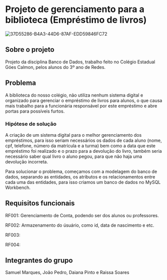 # Projeto de gerenciamento para a biblioteca (Empréstimo de livros)

![37D55286-B4A3-44D6-87AF-EDD59846FC72](https://user-images.githubusercontent.com/120694081/235142543-74fe8d80-40d7-4783-a863-a0f78900a78c.PNG)


## Sobre o projeto
Projeto da disciplina Banco de Dados, trabalho feito no Colégio Estadual Góes Calmon, pelos alunos do 3º ano de Redes.

## Problema
A biblioteca do nosso colégio, não utiliza nenhum sistema digital e organizado para gerenciar o empréstimo de livros para alunos, o que causa mais trabalho para a funcionária responsável por este empréstimo e abre portas para possíveis furtos.

### Hipótese de solução
A criação de um sistema digital para o melhor gerenciamento dos empréstimos, para isso seriam necessários os dados de cada aluno (nome, cpf, telefone, número da matrícula e a turma) bem como a data que este empréstimo foi realizado e o prazo para a devolução do livro, também seria necessário saber qual livro o aluno pegou, para que não haja uma devolução incorreta.

Para solucionar o problema, começamos com a modelagem do banco de dados, separando as entidades, os atributos e os relacionamentos entre cada  uma das entidades, para isso criamos um banco de dados no MySQL Workbench.

## Requisitos funcionais
<p>RF001: Gerenciamento de Conta, podendo ser dos alunos ou professores.
<p>RF002: Armazenamento do úsuário, como id, data de nascimento e etc.
<p>RF003: 
<p>RF004: 

## Integrantes do grupo
Samuel Marques, João Pedro, Daiana Pinto e Raissa Soares



